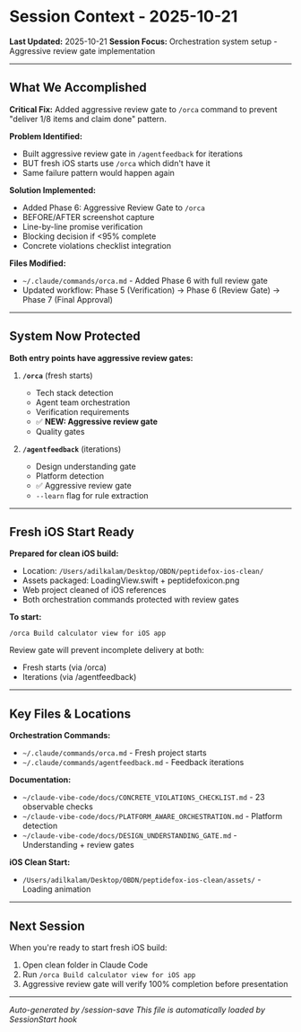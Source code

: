 # Session Context - 2025-10-21

**Last Updated:** 2025-10-21
**Session Focus:** Orchestration system setup - Aggressive review gate implementation

---

## What We Accomplished

**Critical Fix:** Added aggressive review gate to `/orca` command to prevent "deliver 1/8 items and claim done" pattern.

**Problem Identified:**
- Built aggressive review gate in `/agentfeedback` for iterations
- BUT fresh iOS starts use `/orca` which didn't have it
- Same failure pattern would happen again

**Solution Implemented:**
- Added Phase 6: Aggressive Review Gate to `/orca`
- BEFORE/AFTER screenshot capture
- Line-by-line promise verification
- Blocking decision if <95% complete
- Concrete violations checklist integration

**Files Modified:**
- `~/.claude/commands/orca.md` - Added Phase 6 with full review gate
- Updated workflow: Phase 5 (Verification) → Phase 6 (Review Gate) → Phase 7 (Final Approval)

---

## System Now Protected

**Both entry points have aggressive review gates:**

1. **`/orca`** (fresh starts)
   - Tech stack detection
   - Agent team orchestration
   - Verification requirements
   - ✅ **NEW: Aggressive review gate**
   - Quality gates

2. **`/agentfeedback`** (iterations)
   - Design understanding gate
   - Platform detection
   - ✅ Aggressive review gate
   - `--learn` flag for rule extraction

---

## Fresh iOS Start Ready

**Prepared for clean iOS build:**
- Location: `/Users/adilkalam/Desktop/OBDN/peptidefox-ios-clean/`
- Assets packaged: LoadingView.swift + peptidefoxicon.png
- Web project cleaned of iOS references
- Both orchestration commands protected with review gates

**To start:**
```
/orca Build calculator view for iOS app
```

Review gate will prevent incomplete delivery at both:
- Fresh starts (via /orca)
- Iterations (via /agentfeedback)

---

## Key Files & Locations

**Orchestration Commands:**
- `~/.claude/commands/orca.md` - Fresh project starts
- `~/.claude/commands/agentfeedback.md` - Feedback iterations

**Documentation:**
- `~/claude-vibe-code/docs/CONCRETE_VIOLATIONS_CHECKLIST.md` - 23 observable checks
- `~/claude-vibe-code/docs/PLATFORM_AWARE_ORCHESTRATION.md` - Platform detection
- `~/claude-vibe-code/docs/DESIGN_UNDERSTANDING_GATE.md` - Understanding + review gates

**iOS Clean Start:**
- `/Users/adilkalam/Desktop/OBDN/peptidefox-ios-clean/assets/` - Loading animation

---

## Next Session

When you're ready to start fresh iOS build:
1. Open clean folder in Claude Code
2. Run `/orca Build calculator view for iOS app`
3. Aggressive review gate will verify 100% completion before presentation

---

_Auto-generated by /session-save_
_This file is automatically loaded by SessionStart hook_
